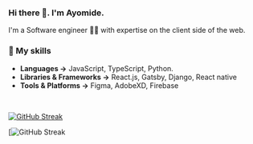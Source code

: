 ### Hi there 👋. I'm Ayomide.

I'm a Software engineer 👩‍💻 with expertise on the client side of the web.

### 🚀 My skills

- **Languages →** JavaScript, TypeScript, Python.
- **Libraries & Frameworks →** React.js, Gatsby, Django, React native
- **Tools & Platforms →** Figma, AdobeXD, Firebase

<br/>

[![GitHub Streak](https://streak-stats.demolab.com?user=the-aydev&theme=dark)](https://git.io/streak-stats)

[![GitHub Streak](https://github-readme-stats.vercel.app/api/top-langs/?username=the-aydev&layout=compact&theme=dark)
